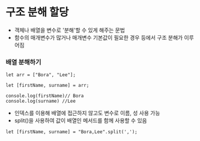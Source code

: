 # 구조 분해 할당

- 객체나 배열을 변수로 '분해'할 수 있게 해주는 문법
- 함수의 매개변수가 많거나 매개변수 기본값이 필요한 경우 등에서 구조 분해가 이루어짐

### 배열 분해하기

```
let arr = ["Bora", "Lee"];

let [firstName, surname] = arr;

console.log(firstName)// Bora
console.log(surname) //Lee
```

- 인덱스를 이용해 배열에 접근하지 않고도 변수로 이름, 성 사용 가능
- split()을 사용하여 값이 배열인 메서드를 함께 사용할 수 있음

```
let [firstName, surname] = "Bora,Lee".split(',');
```
